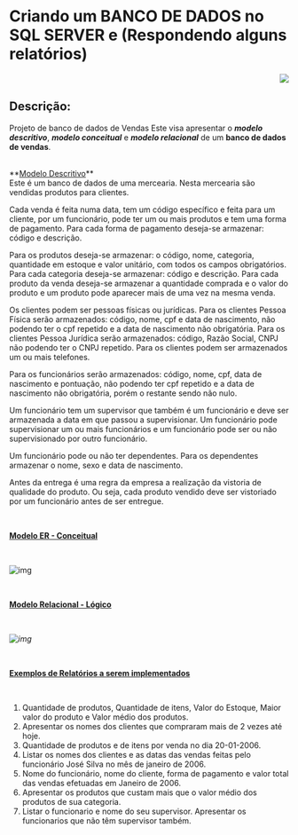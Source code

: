 # Criando um BANCO DE DADOS no SQL SERVER e (Respondendo alguns relatórios)


<img align="right" src="https://i.imgur.com/c8CM0fF.png.png"/>


<br>


## Descrição:

Projeto de banco de dados de Vendas
Este visa apresentar o ***modelo descritivo***, ***modelo conceitual*** e ***modelo relacional*** de um **banco de dados de vendas**.

<br>
**<u>Modelo Descritivo</u>**
<br>Este é um banco de dados de uma mercearia. Nesta mercearia são vendidas produtos para clientes. 

Cada venda é feita numa data, tem um código específico e feita para um cliente, por um funcionário, pode ter um ou mais produtos e tem uma forma de pagamento. Para cada forma de pagamento deseja-se armazenar: código e descrição.

Para os produtos deseja-se armazenar: o código, nome, categoria, quantidade em estoque e valor unitário, com todos os campos obrigatórios. Para cada categoria deseja-se armazenar: código e descrição. Para cada produto da venda deseja-se armazenar a quantidade comprada e o valor do produto e um produto pode aparecer mais de uma vez na mesma venda. 

Os clientes podem ser pessoas físicas ou jurídicas. Para os clientes Pessoa Física serão armazenados: código, nome, cpf e data de nascimento, não podendo ter o cpf repetido e a data de nascimento não obrigatória. Para os clientes Pessoa Jurídica serão armazenados: código, Razão Social, CNPJ não podendo ter o CNPJ repetido. Para os clientes podem ser armazenados um ou mais telefones.

Para os funcionários serão armazenados: código, nome, cpf, data de nascimento e pontuação, não podendo ter cpf repetido e a data de nascimento não obrigatória, porém o restante sendo não nulo.

Um funcionário tem um supervisor que também é um funcionário e deve ser armazenada a data em que passou a supervisionar. Um funcionário pode supervisionar um ou mais funcionários e um funcionário pode ser ou não supervisionado por outro funcionário.

Um funcionário pode ou não ter dependentes. Para os dependentes armazenar o nome, sexo e data de nascimento.

Antes da entrega é uma regra da empresa a realização da vistoria de qualidade do produto. Ou seja, cada produto vendido deve ser vistoriado por um funcionário antes de ser entregue.



<br>

**<u>Modelo ER - Conceitual</u>**

<br>

![img](https://lh5.googleusercontent.com/d3AjUCKlJWkPJMLXxZRRBlpRQua8XMw2N3rRGzFJW1Gzhy2qUD-HlKU468bV06HaxfBkhM7UWzPF-ULsHMbtwJT-lbBbYHHajX2ofhEZNh_fU2Bz_0KkoWzu7oarO0clzxvGZMU-)

 												                                                                                                                                                   



<br>

**<u>Modelo Relacional - Lógico</u>**

<br> 

 *![img](https://lh6.googleusercontent.com/UYuogSNgr48iP5Zt9Q8AByabu8_XNUpjdtGa3DjFuapnePq7JkXjiBF_MnyDPFAflMlkvddSJ_rpX9-7YvQQR_T5bVjH6b9wkDYmhl_4pgXuMo1ifeZke8meoWqFbRCFGjjkjMUF)*



<br>

**<u>Exemplos de Relatórios a serem implementados</u>**

<br>

1. Quantidade de produtos, Quantidade de itens, Valor do Estoque, Maior valor do produto e Valor médio dos produtos.
2. Apresentar os nomes dos clientes que compraram mais de 2 vezes até hoje.
3. Quantidade de produtos e de itens por venda no dia 20-01-2006.
4. Listar os nomes dos clientes e as datas das vendas feitas pelo funcionário José Silva no mês de janeiro de 2006.
5. Nome do funcionário, nome do cliente, forma de pagamento e valor total das vendas efetuadas em Janeiro de 2006.
6. Apresentar os produtos que custam mais que o valor médio dos produtos de sua categoria.
7. Listar o funcionario e nome do seu supervisor. Apresentar os funcionarios que não têm supervisor também.
